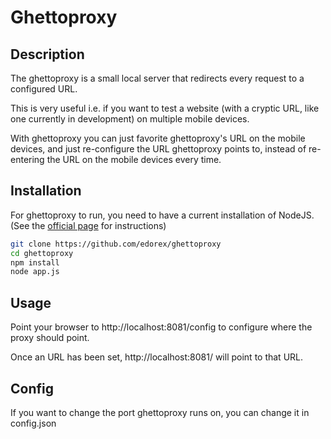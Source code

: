 # Ghettoproxy

## Description

The ghettoproxy is a small local server that redirects every request to 
a configured URL. 

This is very useful i.e. if you want to test a website (with a cryptic 
URL, like one currently in development) on multiple mobile devices. 

With ghettoproxy you can just favorite ghettoproxy's URL on the mobile
 devices, and just re-configure the URL ghettoproxy points to, instead 
 of re-entering the URL on the mobile devices every time.  
 
## Installation 
For ghettoproxy to run, you need to have a current installation of NodeJS.  (See the [official page](https://nodejs.org/en/download/) for instructions)

 ``` bash
 git clone https://github.com/edorex/ghettoproxy
 cd ghettoproxy
 npm install
 node app.js 
 ```



## Usage

Point your browser to http://localhost:8081/config to configure where the proxy should point. 

Once an URL has been set, http://localhost:8081/ will point to that URL.   
 
 ## Config
 
 If you want to change the port ghettoproxy runs on, you can change 
 it in config.json
 